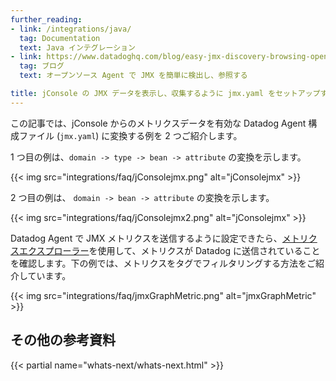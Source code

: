 ```yaml
---
further_reading:
- link: /integrations/java/
  tag: Documentation
  text: Java インテグレーション
- link: https://www.datadoghq.com/blog/easy-jmx-discovery-browsing-open-source-agent/
  tag: ブログ
  text: オープンソース Agent で JMX を簡単に検出し、参照する

title: jConsole の JMX データを表示し、収集するように jmx.yaml をセットアップするには
---
```


この記事では、jConsole からのメトリクスデータを有効な Datadog Agent 構成ファイル (`jmx.yaml`) に変換する例を 2 つご紹介します。

1 つ目の例は、`domain -> type -> bean -> attribute` の変換を示します。

{{< img src="integrations/faq/jConsolejmx.png" alt="jConsolejmx" >}}

2 つ目の例は、 `domain -> bean -> attribute` の変換を示します。

{{< img src="integrations/faq/jConsolejmx2.png" alt="jConsolejmx" >}}

Datadog Agent で JMX メトリクスを送信するように設定できたら、[メトリクスエクスプローラー][1]を使用して、メトリクスが Datadog に送信されていることを確認します。下の例では、メトリクスをタグでフィルタリングする方法をご紹介しています。

{{< img src="integrations/faq/jmxGraphMetric.png" alt="jmxGraphMetric" >}}

## その他の参考資料

{{< partial name="whats-next/whats-next.html" >}}

[1]: /ja/metrics/explorer/
